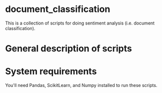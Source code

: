 # document_classification
This is a collection of scripts for doing sentiment analysis (i.e. document classification).

# General description of scripts


# System requirements
You'll need Pandas, ScikitLearn, and Numpy installed to run these scripts.

